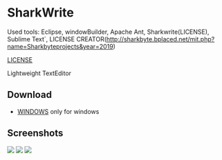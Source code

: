 # SharkWrite

Used tools: Eclipse, windowBuilder, Apache Ant, Sharkwrite(LICENSE), Sublime Text´, LICENSE CREATOR(http://sharkbyte.bplaced.net/mit.php?name=Sharkbyteprojects&year=2019)

[LICENSE](http://sharkbyte.bplaced.net/mit.php?name=Sharkbyteprojects&year=2019)

Lightweight TextEditor

## Download

- [WINDOWS](https://github.com/FreeSoftwareDevlopment/SharkWrite/releases/download/4/SharkWrite.installer.exe) only for windows

## Screenshots

![](https://user-images.githubusercontent.com/40953479/68527540-35698f00-02e8-11ea-8009-3f6c96fdac46.png)
![](https://user-images.githubusercontent.com/40953479/68527594-d9533a80-02e8-11ea-8f9a-d5af0d1514a5.png)
![](https://user-images.githubusercontent.com/40953479/68527606-056ebb80-02e9-11ea-80ae-8dcc96cfd737.PNG)
